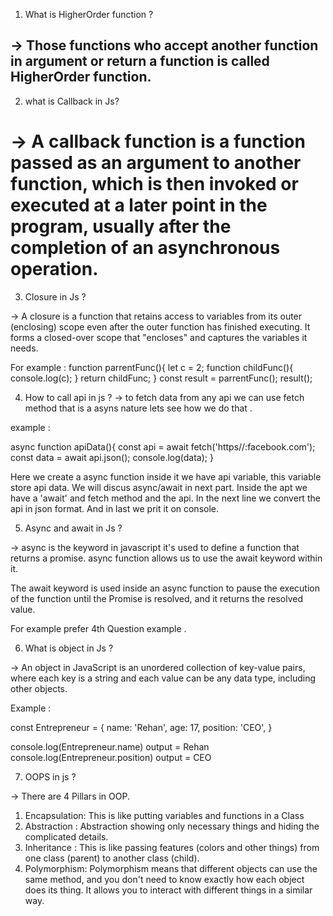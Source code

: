 1. What is HigherOrder function ?

## -> Those functions who accept another function in argument or return a function is called HigherOrder function.

 2. what is  Callback in Js?

# ->  A callback function is a function passed as an argument to another function, which is then invoked or executed at a later point in the program, usually after the completion of an asynchronous operation.

 3. Closure in Js ?

 -> A closure is a function that retains access to variables from its outer (enclosing) scope even after the outer function has finished executing. It forms a closed-over scope that "encloses" and captures the variables it needs.

   For example : 
  function parrentFunc(){
     let c = 2;
     function childFunc(){
         console.log(c);
     }
     return childFunc;
  }
  const result = parrentFunc();
  result();

4. How to call api in js ?
-> to fetch data from any api we can use fetch method that is a asyns nature lets see how we do that .

example : 

  async function apiData(){
        const api = await fetch('https//:facebook.com');
        const data = await api.json();
        console.log(data);
   }


 Here we create a async function inside it we have api variable, this variable store api data.
We will discus async/await in next part. Inside the apt we have a 'await' and fetch method and the api.
In the next line we convert the api in json format. And in last we prit it on console.

5. Async and await in Js ?

-> async is the keyword in javascript it's used to define a function that returns a promise.
async function allows us to use the await keyword within it.

The await keyword is used inside an async function to pause the execution of the function until the Promise is resolved, and it returns the resolved value.

For example prefer 4th Question example .


6. What is object in Js ?

-> An object in JavaScript is an unordered collection of key-value pairs, where each key is a string and each value can be any data type, including other objects. 

Example :  

const Entrepreneur = {
    name: 'Rehan',
    age: 17,
    position: 'CEO',
}

console.log(Entrepreneur.name)  output = Rehan
console.log(Entrepreneur.position)  output = CEO

7. OOPS in js ?

-> There are 4 Pillars in OOP.
1. Encapsulation: This is like putting variables and functions in a Class
2. Abstraction : Abstraction showing only necessary things and hiding the complicated details.   
3. Inheritance : This is like passing features (colors and other things) from one class (parent) to another class (child).
4. Polymorphism: Polymorphism means that different objects can use the same method, and you don't need to know exactly how each object does its thing. It allows you to interact with different things in a similar way.